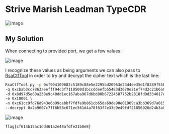 # Strive Marish Leadman TypeCDR

![image](https://github.com/user-attachments/assets/a0b0a9fc-7d53-46d8-ab66-7668ebe55179)

## My Solution

When connecting to provided port, we get a few values:  

![image](https://github.com/user-attachments/assets/b5938cd6-8ae1-4a7f-bd8c-e2baa88e4deb)

I recognize these values as being arguments we can also pass to [RsaCtfTool](https://github.com/RsaCtfTool/RsaCtfTool) in order to try and decrypt the cipher text which is the last line:  

```bash
RsaCtfTool.py -p 0xf904109682c5189c88e5e2295bd20963e23d4ee35d1f8389f55b80da4df901fb065f68194b5c7b97e624ed7505daad7842948390ab07d71d2e398fc2ee94024b \
-q 0xcbab3cc7863aeefff94c3f7118500d1bccddeefb55483d3670e21ef74d2c21b6a0e58320efc5f83d4270b98838fbf3e83d848bf9e9c8901f1c35a57b14a12ed3 \
-d 0x8d97d5e60a238e9c40dd1ec167aba967d6bd80b67224587752b2818fd9d334017e79a16e3b8943ea6332a894d42205f33bd0c53cd00c538b269d125d593864e404769440cdb331250d7e1bd6e6b3c2e6bc798814f3edd9911f4b8ca58b73cd581829799ada0bc748002171a0525de9ae4ac1af79ef14c1f7fc4852a621aa4661 \
-e 0x10001 \
-n 0xc61cc9fd76d943e6b99cebbf7fdfe9b861cb65da69de90e01969ca3bb369d7a015a8fd769ad24e5f44ac5590500d15abf93377d517b44a753be6f3aee9b0536950005e80e4b018e227019b0ce435e73f5d153b968818affffa503a6e2e04e0400bedc9b71fee62a0566a1d0d451ff9fbbe0dbfa288a6df31c9a090d589925dd1 \
--decrypt 0x2b9607c7ff6b58c671ec561d4a78f83f7e33c9e49fdf21856926d24b3a06fd495bdc158dde3447b261f6c876e7624ef28ed13ffd390b198305d0c039b53ef8136a6924040dce906f6ecdcd3318bf4fd77c186111c98d769152d056d5b89444d9188a00ad45e3532ab10aa866d5865232d3afcb8b77ed9421ab80e7e28cb53a1e
```

![image](https://github.com/user-attachments/assets/872f35c5-6159-4b11-a768-7b5aad2c1e53)

`flag{cf614b15ac1dd461a2e48afdfe21b8e8}`
